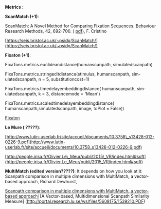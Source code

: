 **Metrics** :



**ScanMatch (+1)**: 

ScanMatch: A Novel Method for Comparing Fixation Sequences. Behaviour Research Methods, 42, 692-700. ( [pdf](https://seis.bristol.ac.uk/~psidg/ScanMatch/CMTG2010.pdf)), F. Cristino

[https://seis.bristol.ac.uk/~psidg/ScanMatch/](https://seis.bristol.ac.uk/~psidg/ScanMatch/)





**Fixaton (+1)**:

FixaTons.metrics.euclideandistance(humanscanpath, simulatedscanpath)

FixaTons.metrics.stringeditdistance(stimulus, humanscanpath, sim-ulatedscanpath, n = 5, substitutioncost=1)

FixaTons.metrics.timedelayembeddingdistance( humanscanpath, sim-ulatedscanpath, k = 3, distancemode = &#39;Mean&#39;)

FixaTons.metrics.scaledtimedelayembeddingdistance( humanscanpath,simulatedscanpath, image, toPlot = False))

[Fixaton](https://arxiv.org/pdf/1802.02534.pdf)

**Le Mure ( ?????)**:

[http://www.lutin-userlab.fr/site/accueil/documents/10.3758\_s13428-012-0226-9.pdf](http://www.lutin-userlab.fr/site/accueil/documents/10.3758_s13428-012-0226-9.pdf)

[http://people.irisa.fr/Olivier.Le\_Meur/publi/2015\_VR/index.html#soft](http://people.irisa.fr/Olivier.Le_Meur/publi/2015_VR/index.html#soft)



**MultiMatch (edited version?????)**:
It depends on how you look at it: Scanpath comparison in multiple dimensions with MultiMatch, a vector-based approach,  Richard Dewhurst,

[Scanpath comparison in multiple dimensions with MultiMatch, a vector-based approachi](https://link.springer.com/article/10.3758/s13428-012-0212-2)
[A Vector-based, Multidimensional Scanpath Similarity Measure] (http://portal.research.lu.se/ws/files/5608175/1539210.PDF)
